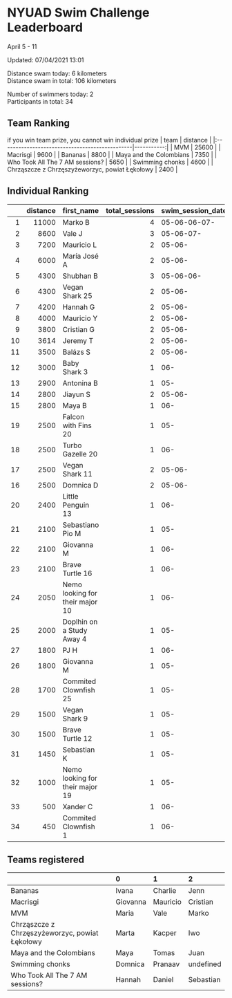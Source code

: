 # NYUAD Swim Challenge Leaderboard  
April 5 - 11  

Updated: 
07/04/2021 13:01

Distance swam today: 6 kilometers  
Distance swam in total: 106 kilometers  

Number of swimmers today: 2  
Participants in total: 34  

## Team Ranking  
if you win team prize, you cannot win individual prize
| team                                           |   distance |
|:-----------------------------------------------|-----------:|
| MVM                                            |      25600 |
| Macrisgi                                       |       9600 |
| Bananas                                        |       8800 |
| Maya and the Colombians                        |       7350 |
| Who Took All The 7 AM sessions?                |       5650 |
| Swimming chonks                                |       4600 |
| Chrząszcze z Chrzęszyżeworzyc, powiat Łękołowy |       2400 |
## Individual Ranking  
|    |   distance | first_name                      |   total_sessions | swim_session_dates   |
|---:|-----------:|:--------------------------------|-----------------:|:---------------------|
|  1 |      11000 | Marko B                         |                4 | 05-06-06-07-         |
|  2 |       8600 | Vale J                          |                3 | 05-06-07-            |
|  3 |       7200 | Mauricio L                      |                2 | 05-06-               |
|  4 |       6000 | María José  A                   |                2 | 05-06-               |
|  5 |       4300 | Shubhan B                       |                3 | 05-06-06-            |
|  6 |       4300 | Vegan Shark 25                  |                2 | 05-06-               |
|  7 |       4200 | Hannah G                        |                2 | 05-06-               |
|  8 |       4000 | Mauricio  Y                     |                2 | 05-06-               |
|  9 |       3800 | Cristian G                      |                2 | 05-06-               |
| 10 |       3614 | Jeremy T                        |                2 | 05-06-               |
| 11 |       3500 | Balázs S                        |                2 | 05-06-               |
| 12 |       3000 | Baby Shark 3                    |                1 | 06-                  |
| 13 |       2900 | Antonina B                      |                1 | 05-                  |
| 14 |       2800 | Jiayun S                        |                2 | 05-06-               |
| 15 |       2800 | Maya B                          |                1 | 06-                  |
| 19 |       2500 | Falcon with Fins 20             |                1 | 05-                  |
| 18 |       2500 | Turbo Gazelle 20                |                1 | 06-                  |
| 17 |       2500 | Vegan Shark 11                  |                2 | 05-06-               |
| 16 |       2500 | Domnica  D                      |                2 | 05-06-               |
| 20 |       2400 | Little Penguin 13               |                1 | 06-                  |
| 21 |       2100 | Sebastiano Pio M                |                1 | 05-                  |
| 22 |       2100 | Giovanna M                      |                1 | 06-                  |
| 23 |       2100 | Brave Turtle 16                 |                1 | 06-                  |
| 24 |       2050 | Nemo looking for their major 10 |                1 | 06-                  |
| 25 |       2000 | Doplhin on a Study Away 4       |                1 | 05-                  |
| 27 |       1800 | PJ H                            |                1 | 06-                  |
| 26 |       1800 | Giovanna M                      |                1 | 05-                  |
| 28 |       1700 | Commited Clownfish 25           |                1 | 05-                  |
| 29 |       1500 | Vegan Shark 9                   |                1 | 05-                  |
| 30 |       1500 | Brave Turtle 12                 |                1 | 05-                  |
| 31 |       1450 | Sebastian K                     |                1 | 05-                  |
| 32 |       1000 | Nemo looking for their major 19 |                1 | 05-                  |
| 33 |        500 | Xander C                        |                1 | 06-                  |
| 34 |        450 | Commited Clownfish 1            |                1 | 06-                  |
## Teams registered  
|                                                | 0        | 1        | 2         |
|:-----------------------------------------------|:---------|:---------|:----------|
| Bananas                                        | Ivana    | Charlie  | Jenn      |
| Macrisgi                                       | Giovanna | Mauricio | Cristian  |
| MVM                                            | Maria    | Vale     | Marko     |
| Chrząszcze z Chrzęszyżeworzyc, powiat Łękołowy | Marta    | Kacper   | Iwo       |
| Maya and the Colombians                        | Maya     | Tomas    | Juan      |
| Swimming chonks                                | Domnica  | Pranaav  | undefined |
| Who Took All The 7 AM sessions?                | Hannah   | Daniel   | Sebastian |

